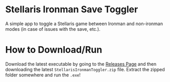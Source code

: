 # Stellaris Ironman Save Toggler
A simple app to toggle a Stellaris game between Ironman and non-ironman modes (in case of issues with the save, etc.).

# How to Download/Run
Download the latest executable by going to the [Releases Page](https://github.com/vonderborch/stellaris_ironman_toggle/releases/latest) and then downloading the latest `StellarisIronmanToggler.zip` file. Extract the zipped folder somewhere and run the `.exe`!
